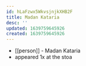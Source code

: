 ```yaml
---
id: hLaFzwx5WkvsjnjkXHB2F
title: Madan Kataria
desc: ''
updated: 1639759645926
created: 1639759645926
---
```



- [[person]] - Madan Kataria
- appeared 1x at the stoa

